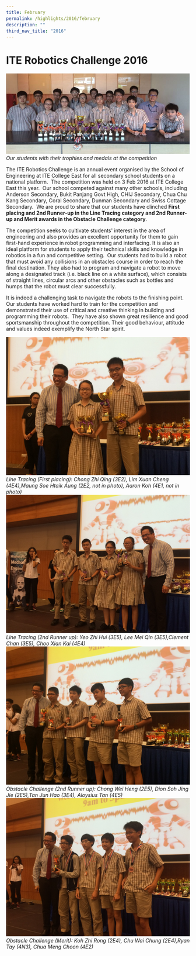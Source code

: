 ```yaml
---
title: February
permalink: /highlights/2016/february
description: ""
third_nav_title: "2016"
---
```

# ITE Robotics Challenge 2016

![](/images/rob.jpeg)
_Our students with their trophies and medals at the competition_

The ITE Robotics Challenge is an annual event organised by the School of Engineering at ITE College East for all secondary school students on a national platform.  The competition was held on 3 Feb 2016 at ITE College East this year.  Our school competed against many other schools, including Anderson Secondary, Bukit Panjang Govt High, CHIJ Secondary, Chua Chu Kang Secondary, Coral Secondary, Dunman Secondary and Swiss Cottage Secondary.  We are proud to share that our students have clinched **First placing and 2nd Runner-up in the Line Tracing category and 2nd Runner-up and Merit awards in the Obstacle Challenge category**.  
  
The competition seeks to cultivate students' interest in the area of engineering and also provides an excellent opportunity for them to gain first-hand experience in robot programming and interfacing. It is also an ideal platform for students to apply their technical skills and knowledge in robotics in a fun and competitive setting.  Our students had to build a robot that must avoid any collisions in an obstacles course in order to reach the final destination. They also had to program and navigate a robot to move along a designated track (i.e. black line on a white surface), which consists of straight lines, circular arcs and other obstacles such as bottles and humps that the robot must clear successfully.  
  
It is indeed a challenging task to navigate the robots to the finishing point. Our students have worked hard to train for the competition and demonstrated their use of critical and creative thinking in building and programming their robots.  They have also shown great resilience and good sportsmanship throughout the competition. Their good behaviour, attitude and values indeed exemplify the North Star spirit.

![](/images/rob1.jpeg)
_Line Tracing (First placing): Chong Zhi Qing (3E2), Lim Xuan Cheng (4E4),Maung Soe Htaik Aung (2E2, not in photo), Aaron Koh (4E1, not in photo)_
![](/images/rob2.jpeg)
_Line Tracing (2nd Runner up): Yeo Zhi Hui (3E5), Lee Mei Qin (3E5),Clement Chan (3E5), Choo Xian Kai (4E4)_
![](/images/rob3.jpeg)
_Obstacle Challenge (2nd Runner up): Chong Wei Heng (2E5), Dion Soh Jing Jie (2E5),Tan Jun Hao (3E4), Aloysius Tan (4E5)_
![](/images/rob4.jpeg)
_Obstacle Challenge (Merit): Koh Zhi Rong (2E4), Chu Wai Chung (2E4),Ryan Tay (4N3), Chua Meng Choon (4E2)_
